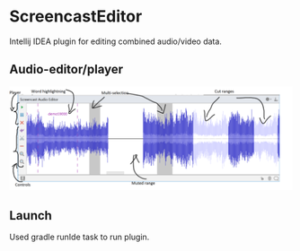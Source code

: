 # ScreencastEditor

Intellij IDEA plugin for editing combined audio/video data.

## Audio-editor/player
![Editor screenshot](https://raw.githubusercontent.com/Recognized/ScreencastEditor/master/Demo.png)

## Launch
Used gradle runIde task to run plugin.